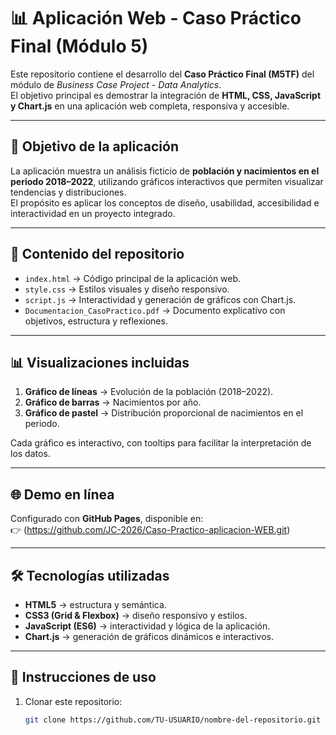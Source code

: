 # 📊 Aplicación Web - Caso Práctico Final (Módulo 5)

Este repositorio contiene el desarrollo del **Caso Práctico Final (M5TF)** del módulo de *Business Case Project - Data Analytics*.  
El objetivo principal es demostrar la integración de **HTML, CSS, JavaScript y Chart.js** en una aplicación web completa, responsiva y accesible.

---

## 🚀 Objetivo de la aplicación
La aplicación muestra un análisis ficticio de **población y nacimientos en el periodo 2018–2022**, utilizando gráficos interactivos que permiten visualizar tendencias y distribuciones.  
El propósito es aplicar los conceptos de diseño, usabilidad, accesibilidad e interactividad en un proyecto integrado.

---

## 📂 Contenido del repositorio
- `index.html` → Código principal de la aplicación web.  
- `style.css` → Estilos visuales y diseño responsivo.  
- `script.js` → Interactividad y generación de gráficos con Chart.js.  
- `Documentacion_CasoPractico.pdf` → Documento explicativo con objetivos, estructura y reflexiones.  

---

## 📊 Visualizaciones incluidas
1. **Gráfico de líneas** → Evolución de la población (2018–2022).  
2. **Gráfico de barras** → Nacimientos por año.  
3. **Gráfico de pastel** → Distribución proporcional de nacimientos en el periodo.  

Cada gráfico es interactivo, con tooltips para facilitar la interpretación de los datos.

---

## 🌐 Demo en línea
Configurado con **GitHub Pages**, disponible en:  
👉 (https://github.com/JC-2026/Caso-Practico-aplicacion-WEB.git)  

---

## 🛠️ Tecnologías utilizadas
- **HTML5** → estructura y semántica.  
- **CSS3 (Grid & Flexbox)** → diseño responsivo y estilos.  
- **JavaScript (ES6)** → interactividad y lógica de la aplicación.  
- **Chart.js** → generación de gráficos dinámicos e interactivos.  

---

## 📌 Instrucciones de uso
1. Clonar este repositorio:  
   ```bash
   git clone https://github.com/TU-USUARIO/nombre-del-repositorio.git
